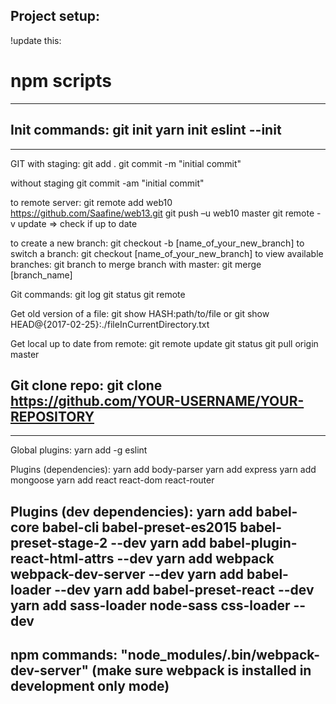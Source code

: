 Project setup:
--------------------------------------------------------------------
!update this:
# npm scripts

--------------------------------------------------------------------
Init commands:
  git init
  yarn init
  eslint --init
--------------------------------------------------------------------

--------------------------------------------------------------------
GIT
with staging:
  git add .
  git commit -m "initial commit"

without staging
  git commit -am "initial commit"

to remote server:
  git remote add web10 https://github.com/Saafine/web13.git
  git push –u web10 master
  git remote -v update => check if up to date

to create a new branch:
  git checkout -b [name_of_your_new_branch]
to switch a branch:
  git checkout [name_of_your_new_branch]
to view available branches:
  git branch
to merge branch with master:
  git merge [branch_name]

Git commands:
  git log
  git status
  git remote

Get old version of a file:
  git show HASH:path/to/file
  or
  git show HEAD@{2017-02-25}:./fileInCurrentDirectory.txt

Get local up to date from remote:
  git remote update
  git status
  git pull origin master

 Git clone repo:
 git clone https://github.com/YOUR-USERNAME/YOUR-REPOSITORY
--------------------------------------------------------------------

--------------------------------------------------------------------
Global plugins:
  yarn add -g eslint

Plugins (dependencies):
  yarn add body-parser
  yarn add express
  yarn add mongoose
  yarn add react react-dom react-router

Plugins (dev dependencies):
  yarn add babel-core babel-cli babel-preset-es2015 babel-preset-stage-2 --dev
  yarn add babel-plugin-react-html-attrs --dev
  yarn add webpack webpack-dev-server --dev
  yarn add babel-loader --dev
  yarn add babel-preset-react --dev
  yarn add sass-loader node-sass css-loader --dev
--------------------------------------------------------------------
npm commands:
  "node_modules/.bin/webpack-dev-server" (make sure webpack is installed in development only mode)
--------------------------------------------------------------------